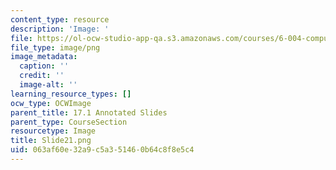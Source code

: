 ```yaml
---
content_type: resource
description: 'Image: '
file: https://ol-ocw-studio-app-qa.s3.amazonaws.com/courses/6-004-computation-structures-spring-2017/063af60e32a9c5a351460b64c8f8e5c4_Slide21.png
file_type: image/png
image_metadata:
  caption: ''
  credit: ''
  image-alt: ''
learning_resource_types: []
ocw_type: OCWImage
parent_title: 17.1 Annotated Slides
parent_type: CourseSection
resourcetype: Image
title: Slide21.png
uid: 063af60e-32a9-c5a3-5146-0b64c8f8e5c4
---
```

